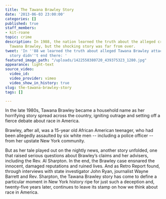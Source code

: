 ```yaml
---
title: The Tawana Brawley Story
date: '2013-06-03 23:00:00'
categories: []
published: true
staff_members:
- kit-roane
topic: crime
description: In 1988, the nation learned the truth about the alleged crimes against
  Tawana Brawley, but the shocking story was far from over.
tweet: 'In ''88 we learned the truth about alleged Tawana Brawley attack. But the
  story didn''t end there: '
featured_image_path: "/uploads/1422558380720_439375323_1280.jpg"
appearance: light-text
source_video:
  video_id: 
  video_provider: vimeo
  video_show_in_history: true
slug: the-tawana-brawley-story
tags: []

---
```

In the late 1980s, Tawana Brawley became a household name as her horrifying story spread across the country, igniting outrage and setting off a fierce debate about race in America.

Brawley, after all, was a 15-year old African American teenager, who had been allegedly assaulted by six white men -- including a police officer -- from her upstate New York community.

But as her tale played out on the nightly news, another story unfolded, one that raised serious questions about Brawley’s claims and her advisers, including the Rev. Al Sharpton. In the end, the Brawley case ensnared the innocent, damaged reputations and ruined lives. And as Retro Report found, through interviews with state investigator John Ryan, journalist Wayne Barrett and Rev. Sharpton, the Tawana Brawley story has come to define a particular moment in New York history ripe for just such a deception and, twenty-five years later, continues to leave its stamp on how we think about race in America.

